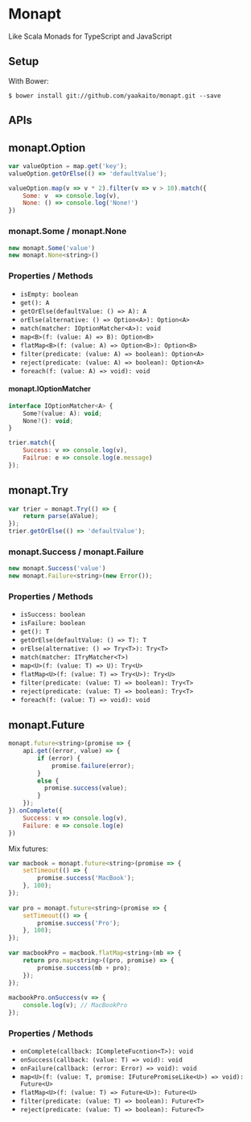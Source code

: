 Monapt
============

Like Scala Monads for TypeScript and JavaScript

## Setup

With Bower:

```
$ bower install git://github.com/yaakaito/monapt.git --save
```

## APIs

## monapt.Option<A>

```javascript
var valueOption = map.get('key');
valueOption.getOrElse(() => 'defaultValue');
```


```javascript
valueOption.map(v => v * 2).filter(v => v > 10).match({
    Some: v  => console.log(v),
    None: () => console.log('None!')
})
```

### monapt.Some / monapt.None

```javascript
new monapt.Some('value')
new monapt.None<string>()
```

### Properties / Methods

* `isEmpty: boolean`
* `get(): A`
* `getOrElse(defaultValue: () => A): A`
* `orElse(alternative: () => Option<A>): Option<A>`
* `match(matcher: IOptionMatcher<A>): void`
* `map<B>(f: (value: A) => B): Option<B>`
* `flatMap<B>(f: (value: A) => Option<B>): Option<B>`
* `filter(predicate: (value: A) => boolean): Option<A>`
* `reject(predicate: (value: A) => boolean): Option<A>`
* `foreach(f: (value: A) => void): void`


#### monapt.IOptionMatcher<A>

```javascript
interface IOptionMatcher<A> {
    Some?(value: A): void;
    None?(): void;
}
```

```javascript
trier.match({
    Success: v => console.log(v),
    Failrue: e => console.log(e.message)
});
```

## monapt.Try<T>

```javascript
var trier = monapt.Try(() => {
    return parse(aValue);
});
trier.getOrElse(() => 'defaultValue');
```

### monapt.Success / monapt.Failure

```javascript
new monapt.Success('value')
new monapt.Failure<string>(new Error());
```

### Properties / Methods

* `isSuccess: boolean`
* `isFailure: boolean`
* `get(): T`
* `getOrElse(defaultValue: () => T): T`
* `orElse(alternative: () => Try<T>): Try<T>`
* `match(matcher: ITryMatcher<T>)`
* `map<U>(f: (value: T) => U): Try<U>`
* `flatMap<U>(f: (value: T) => Try<U>): Try<U>`
* `filter(predicate: (value: T) => boolean): Try<T>`
* `reject(predicate: (value: T) => boolean): Try<T>`
* `foreach(f: (value: T) => void): void`

## monapt.Future<T>

```javascript
monapt.future<string>(promise => {
    api.get((error, value) => {
        if (error) {
            promise.failure(error);
        }
        else {
          promise.success(value);
        }
    });
}).onComplete({
    Success: v => console.log(v),
    Failure: e => console.log(e)
})
```

Mix futures:
```javascript
var macbook = monapt.future<string>(promise => {
    setTimeout(() => {
        promise.success('MacBook');
    }, 100);
});
 
var pro = monapt.future<string>(promise => {
    setTimeout(() => {
        promise.success('Pro');
    }, 100);
});
 
var macbookPro = macbook.flatMap<string>(mb => {
    return pro.map<string>((pro, promise) => {
        promise.success(mb + pro);
    });
});
 
macbookPro.onSuccess(v => {
    console.log(v); // MacBookPro
});
```

### Properties / Methods

* `onComplete(callback: ICompleteFucntion<T>): void`
* `onSuccess(callback: (value: T) => void): void`
* `onFailure(callback: (error: Error) => void): void`
* `map<U>(f: (value: T, promise: IFuturePromiseLike<U>) => void): Future<U>`
* `flatMap<U>(f: (value: T) => Future<U>): Future<U>`
* `filter(predicate: (value: T) => boolean): Future<T>`
* `reject(predicate: (value: T) => boolean): Future<T>`
